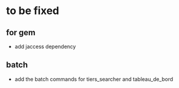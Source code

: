 # to be fixed

## for gem
* add jaccess dependency

## batch
* add the batch commands for tiers_searcher and tableau_de_bord
